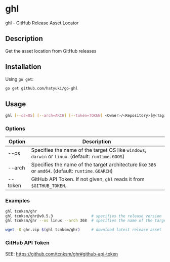 # ghl
ghl - GitHub Release Asset Locator

## Description
Get the asset location from GitHub releases

## Installation
Using `go get`:

```bash
go get github.com/hatyuki/go-ghl
```

## Usage
```bash
ghl [--os=OS] [--arch=ARCH] [--token=TOKEN] <Owner>/<Repository>[@<Tag>]
```

### Options
|Option |Description                                                                                       |
|-------|--------------------------------------------------------------------------------------------------|
|--os   |Specifies the name of the target OS like `windows`, `darwin` or `linux`. (default: `runtime.GOOS`)|
|--arch |Specifies the name of the target architecture like `386` or `amd64`. (default: `runtime.GOARCH`)  |
|--token|GitHub API Token. If not given, `ghl` reads it from `$GITHUB_TOKEN`.                              |

### Examples
```bash
ghl tcnksm/ghr
ghl tcnksm/ghr@v0.5.3                 # specifies the release version
ghl tcnksm/ghr --os linux --arch 368  # specifies the name of the target OS and architecture

wget -O ghr.zip $(ghl tcnksm/ghr)     # download latest release asset
```

### GitHub API Token
SEE: https://github.com/tcnksm/ghr#github-api-token
